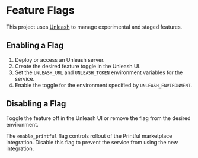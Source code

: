 # Feature Flags

This project uses [Unleash](https://www.getunleash.io/) to manage experimental and staged features.

## Enabling a Flag

1. Deploy or access an Unleash server.
2. Create the desired feature toggle in the Unleash UI.
3. Set the `UNLEASH_URL` and `UNLEASH_TOKEN` environment variables for the service.
4. Enable the toggle for the environment specified by `UNLEASH_ENVIRONMENT`.

## Disabling a Flag

Toggle the feature off in the Unleash UI or remove the flag from the desired environment.

The `enable_printful` flag controls rollout of the Printful marketplace integration. Disable this flag to prevent the service from using the new integration.
